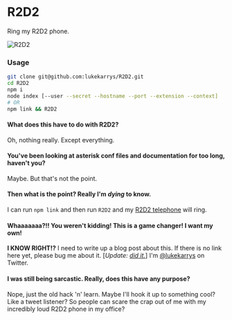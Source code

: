 R2D2
====

Ring my R2D2 phone.

![R2D2](https://i.cloudup.com/H3R1OaYCMx.png)

### Usage
```sh
git clone git@github.com:lukekarrys/R2D2.git
cd R2D2
npm i
node index [--user --secret --hostname --port --extension --context]
# OR
npm link && R2D2
```

#### What does this have to do with R2D2?

Oh, nothing really. Except everything.

#### You've been looking at asterisk conf files and documentation for too long, haven't you?

Maybe. But that's not the point.

#### Then what is the point? Really I'm *dying* to know.

I can run `npm link` and then run `R2D2` and my [R2D2 telephone](http://www.amazon.com/Telemania-Star-Wars-Novelty-Phone/dp/B00001U0IG) will ring.

#### Whaaaaaaa?!! You weren't kidding! This is a game changer! I want my own!

**I KNOW RIGHT!?** I need to write up a blog post about this. If there is no link here yet, please bug me about it. [*Update: [did it.](http://lukecod.es/2014/03/28/beep-boop-ringing-an-r2d2-telephone-with-obihai-asterisk-and-node/)*] I'm [@lukekarrys](https://twitter.com/lukekarrys) on Twitter.

#### I was still being sarcastic. Really, does this have any purpose?

Nope, just the old hack 'n' learn. Maybe I'll hook it up to something cool? Like a tweet listener? So people can scare the crap out of me with my incredibly loud R2D2 phone in my office?
